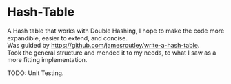 # Hash-Table
A Hash table that works with Double Hashing, I hope to make the code more expandible, easier to extend, and concise.\
Was guided by https://github.com/jamesroutley/write-a-hash-table. <br>
Took the general structure and mended it to my needs, to what I saw as a more fitting implementation.

TODO: Unit Testing.
